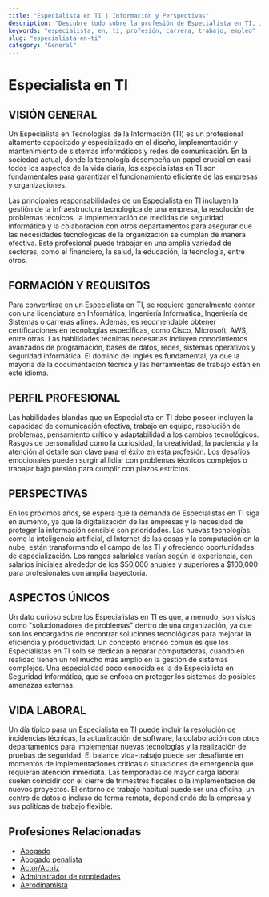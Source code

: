 ```yaml
---
title: "Especialista en TI | Información y Perspectivas"
description: "Descubre todo sobre la profesión de Especialista en TI, incluyendo responsabilidades, requisitos y oportunidades."
keywords: "especialista, en, ti, profesión, carrera, trabajo, empleo"
slug: "especialista-en-ti"
category: "General"
---
```


# Especialista en TI

## VISIÓN GENERAL

Un Especialista en Tecnologías de la Información (TI) es un profesional altamente capacitado y especializado en el diseño, implementación y mantenimiento de sistemas informáticos y redes de comunicación. En la sociedad actual, donde la tecnología desempeña un papel crucial en casi todos los aspectos de la vida diaria, los especialistas en TI son fundamentales para garantizar el funcionamiento eficiente de las empresas y organizaciones.

Las principales responsabilidades de un Especialista en TI incluyen la gestión de la infraestructura tecnológica de una empresa, la resolución de problemas técnicos, la implementación de medidas de seguridad informática y la colaboración con otros departamentos para asegurar que las necesidades tecnológicas de la organización se cumplan de manera efectiva. Este profesional puede trabajar en una amplia variedad de sectores, como el financiero, la salud, la educación, la tecnología, entre otros.

## FORMACIÓN Y REQUISITOS

Para convertirse en un Especialista en TI, se requiere generalmente contar con una licenciatura en Informática, Ingeniería Informática, Ingeniería de Sistemas o carreras afines. Además, es recomendable obtener certificaciones en tecnologías específicas, como Cisco, Microsoft, AWS, entre otras. Las habilidades técnicas necesarias incluyen conocimientos avanzados de programación, bases de datos, redes, sistemas operativos y seguridad informática. El dominio del inglés es fundamental, ya que la mayoría de la documentación técnica y las herramientas de trabajo están en este idioma.

## PERFIL PROFESIONAL

Las habilidades blandas que un Especialista en TI debe poseer incluyen la capacidad de comunicación efectiva, trabajo en equipo, resolución de problemas, pensamiento crítico y adaptabilidad a los cambios tecnológicos. Rasgos de personalidad como la curiosidad, la creatividad, la paciencia y la atención al detalle son clave para el éxito en esta profesión. Los desafíos emocionales pueden surgir al lidiar con problemas técnicos complejos o trabajar bajo presión para cumplir con plazos estrictos.

## PERSPECTIVAS

En los próximos años, se espera que la demanda de Especialistas en TI siga en aumento, ya que la digitalización de las empresas y la necesidad de proteger la información sensible son prioridades. Las nuevas tecnologías, como la inteligencia artificial, el Internet de las cosas y la computación en la nube, están transformando el campo de las TI y ofreciendo oportunidades de especialización. Los rangos salariales varían según la experiencia, con salarios iniciales alrededor de los $50,000 anuales y superiores a $100,000 para profesionales con amplia trayectoria.

## ASPECTOS ÚNICOS

Un dato curioso sobre los Especialistas en TI es que, a menudo, son vistos como "solucionadores de problemas" dentro de una organización, ya que son los encargados de encontrar soluciones tecnológicas para mejorar la eficiencia y productividad. Un concepto erróneo común es que los Especialistas en TI solo se dedican a reparar computadoras, cuando en realidad tienen un rol mucho más amplio en la gestión de sistemas complejos. Una especialidad poco conocida es la de Especialista en Seguridad Informática, que se enfoca en proteger los sistemas de posibles amenazas externas.

## VIDA LABORAL

Un día típico para un Especialista en TI puede incluir la resolución de incidencias técnicas, la actualización de software, la colaboración con otros departamentos para implementar nuevas tecnologías y la realización de pruebas de seguridad. El balance vida-trabajo puede ser desafiante en momentos de implementaciones críticas o situaciones de emergencia que requieran atención inmediata. Las temporadas de mayor carga laboral suelen coincidir con el cierre de trimestres fiscales o la implementación de nuevos proyectos. El entorno de trabajo habitual puede ser una oficina, un centro de datos o incluso de forma remota, dependiendo de la empresa y sus políticas de trabajo flexible.
## Profesiones Relacionadas

- [Abogado](/profesiones/abogado/)
- [Abogado penalista](/profesiones/abogado-penalista/)
- [Actor/Actriz](/profesiones/actor-actriz/)
- [Administrador de propiedades](/profesiones/administrador-de-propiedades/)
- [Aerodinamista](/profesiones/aerodinamista/)


